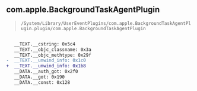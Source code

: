 ## com.apple.BackgroundTaskAgentPlugin

> `/System/Library/UserEventPlugins/com.apple.BackgroundTaskAgentPlugin.plugin/com.apple.BackgroundTaskAgentPlugin`

```diff

   __TEXT.__cstring: 0x5c4
   __TEXT.__objc_classname: 0x3a
   __TEXT.__objc_methtype: 0x29f
-  __TEXT.__unwind_info: 0x1c0
+  __TEXT.__unwind_info: 0x1b8
   __DATA.__auth_got: 0x2f0
   __DATA.__got: 0x190
   __DATA.__const: 0x128

```
